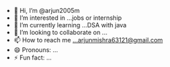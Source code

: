 - 👋 Hi, I’m @arjun2005m
- 👀 I’m interested in ...jobs or internship
- 🌱 I’m currently learning ...DSA with java
- 💞️ I’m looking to collaborate on ...
- 📫 How to reach me ...arjunmishra63121@gmail.com
- 😄 Pronouns: ...
- ⚡ Fun fact: ...

<!---
arjun2005m/arjun2005m is a ✨ special ✨ repository because its `README.md` (this file) appears on your GitHub profile.
You can click the Preview link to take a look at your changes.
--->
